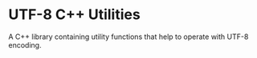 # UTF-8 C++ Utilities

A C++ library containing utility functions that help to operate with UTF-8 encoding.
